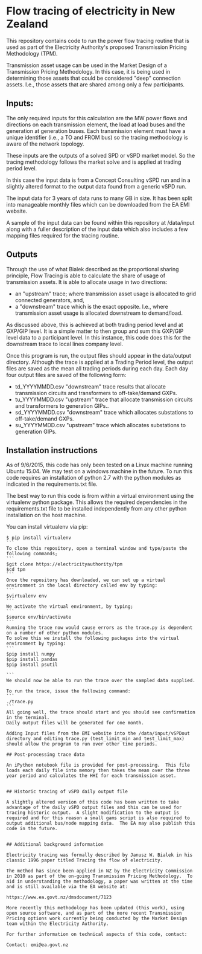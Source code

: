 # Flow tracing of electricity in New Zealand

This repository contains code to run the power flow tracing routine that is used as part of the Electricity Authority's proposed Transmission Pricing Methodology (TPM).

Transmission asset usage can be used in the Market Design of a Transmission Pricing Methodology.  In this case, it is being used in determining those assets that could be considered "deep" connection assets.  I.e., those assets that are shared among only a few participants.

## Inputs:

The only required inputs for this calculation are the MW power flows and directions on each transmission element, the load at load buses and the generation at generation buses. Each transmission element must have a unique identifier (i.e., a TO and FROM bus) so the tracing methodology is aware of the network topology.
 
These inputs are the outputs of a solved SPD or vSPD market model.  So the tracing methodology follows the market solve and is applied at trading period level.

In this case the input data is from a Concept Consulting vSPD run and in a slightly altered format to the output data found from a generic vSPD run.  

The input data for 3 years of data runs to many GB in size.  It has been split into manageable monthly files which can be downloaded from the EA EMI website.

A sample of the input data can be found within this repository at /data/input along with a fuller description of the input data which also includes a few mapping files required for the tracing routine. 


## Outputs

Through the use of what Bialek described as the proportional sharing principle, Flow Tracing is able to calculate the share of usage of transmission assets.  It is able to allocate usage in two directions: 

  - an "upstream" trace; where transmission asset usage is allocated to grid connected generators, and,
  - a "downstream" trace which is the exact opposite.  I.e., where transmission asset usage is allocated downstream to demand/load. 
  
As discussed above, this is achieved at both trading period level and at GXP/GIP level.  It is a simple matter to then group and sum this GXP/GIP level data to a participant level.  In this instance, this code does this for the downstream trace to local lines company level.

Once this program is run, the output files should appear in the data/output directory.  Although the trace is applied at a Trading Period level, the output files are saved as the mean all trading periods during each day.  Each day four output files are saved of the following form:

  - td_YYYYMMDD.csv   "downstream" trace results that allocate transmission circuits and transformers to off-take/demand GXPs.
  - tu_YYYYMMDD.csv   "upstream" trace that allocate transmission circuits and transformers to generation GIPs.. 
  - sd_YYYYMMDD.csv   "downstream" trace which allocates substations to off-take/demand GXPs. 
  - su_YYYYMMDD.csv   "upstream" trace which allocates substations to generation GIPs. 


## Installation instructions

As of 9/6/2015, this code has only been tested on a Linux machine running Ubuntu 15.04.  We may test on a windows machine in the future.
To run this code requires an installation of python 2.7 with the python modules as indicated in the requirements.txt file. 

The best way to run this code is from within a virtual environment using the virtualenv python package.  This allows the required dependencies in the requirements.txt file to be installed independently from any other python installation on the host machine.  

You can install virtualenv via pip:
````
$ pip install virtualenv
```
To clone this repository, open a terminal window and type/paste the following commands;
``` 
$git clone https://electricityauthority/tpm
$cd tpm
```
Once the repository has downloaded, we can set up a virtual environment in the local directory called env by typing: 
```
$virtualenv env
```
We activate the virtual environment, by typing;
```
$source env/bin/activate
```
Running the trace now would cause errors as the trace.py is dependent on a number of other python modules.  
To solve this we install the following packages into the virtual environment by typing:
```
$pip install numpy
$pip install pandas
$pip install psutil 

```
We should now be able to run the trace over the sampled data supplied.

To run the trace, issue the following command:
```
./trace.py
```
All going well, the trace should start and you should see confirmation in the terminal. 
Daily output files will be generated for one month. 

Adding Input files from the EMI website into the /data/input/vSPDout directory and editing trace.py (test_limit_min and test_limit_max) should allow the program to run over other time periods. 

## Post-processing trace data

An iPython notebook file is provided for post-processing.  This file loads each daily file into memory then takes the mean over the three year period and calculates the HHI for each transmission asset.  


## Historic tracing of vSPD daily output file

A slightly altered version of this code has been written to take advantage of the daily vSPD output files and this can be used for tracing historic output.  A slight modification to the output is required and for this reason a small gams script is also required to output additional bus/node mapping data.  The EA may also publish this code in the future.


## Additional background information

Electricity tracing was formally described by Janusz W. Bialek in his classic 1996 paper titled Tracing the flow of electricity.

The method has since been applied in NZ by the Electricity Commission in 2010 as part of the on-going Transmission Pricing Methodology.  To aid in understanding the methodology, a paper was written at the time and is still available via the EA website at:

https://www.ea.govt.nz/dmsdocument/7123

More recently this methodology has been updated (this work), using open source software, and as part of the more recent Transmission Pricing options work currently being conducted by the Market Design team within the Electricity Authority.

For further information on technical aspects of this code, contact:

Contact: emi@ea.govt.nz




